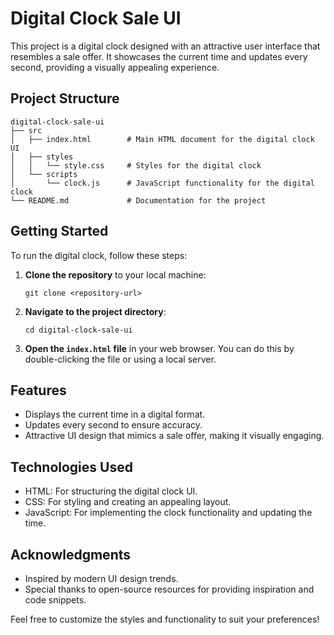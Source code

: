 # Digital Clock Sale UI

This project is a digital clock designed with an attractive user interface that resembles a sale offer. It showcases the current time and updates every second, providing a visually appealing experience.

## Project Structure

```
digital-clock-sale-ui
├── src
│   ├── index.html        # Main HTML document for the digital clock UI
│   ├── styles
│   │   └── style.css     # Styles for the digital clock
│   └── scripts
│       └── clock.js      # JavaScript functionality for the digital clock
└── README.md             # Documentation for the project
```

## Getting Started

To run the digital clock, follow these steps:

1. **Clone the repository** to your local machine:
   ```
   git clone <repository-url>
   ```

2. **Navigate to the project directory**:
   ```
   cd digital-clock-sale-ui
   ```

3. **Open the `index.html` file** in your web browser. You can do this by double-clicking the file or using a local server.

## Features

- Displays the current time in a digital format.
- Updates every second to ensure accuracy.
- Attractive UI design that mimics a sale offer, making it visually engaging.

## Technologies Used

- HTML: For structuring the digital clock UI.
- CSS: For styling and creating an appealing layout.
- JavaScript: For implementing the clock functionality and updating the time.

## Acknowledgments

- Inspired by modern UI design trends.
- Special thanks to open-source resources for providing inspiration and code snippets.

Feel free to customize the styles and functionality to suit your preferences!